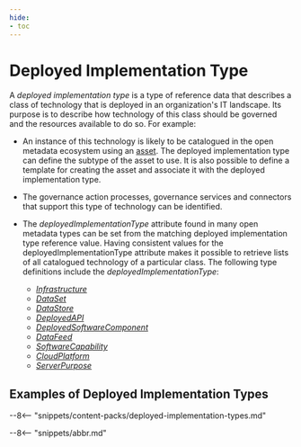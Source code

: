 ```yaml
---
hide:
- toc
---
```


<!-- SPDX-License-Identifier: CC-BY-4.0 -->
<!-- Copyright Contributors to the Egeria project. -->

# Deployed Implementation Type

A *deployed implementation type* is a type of reference data that describes a class of technology that is deployed in an organization's IT landscape.  Its purpose is to describe how technology of this class should be governed and the resources available to do so.  For example:

* An instance of this technology is likely to be catalogued in the open metadata ecosystem using an [asset](/concepts/asset).  The deployed implementation type can define the subtype of the asset to use.  It is also possible to define a template for creating the asset and associate it with the deployed implementation type.
* The governance action processes, governance services and connectors that support this type of technology can be identified.
* The *deployedImplementationType* attribute found in many open metadata types can be set from the matching deployed implementation type reference value.  Having consistent values for the deployedImplementationType attribute makes it possible to retrieve lists of all catalogued technology of a particular class.  The following type definitions include the *deployedImplementationType*:

    * [*Infrastructure*](/types/0/0010-Base-Model)
    * [*DataSet*](/types/0/0010-Base-Model)
    * [*DataStore*](/types/2/0210-Data-Stores)
    * [*DeployedAPI*](/types/2/0212-Deployed-APIs)
    * [*DeployedSoftwareComponent*](/types/2/0215-Software-Components)
    * [*DataFeed*](/types/2/0223-Events-and-Logs)
    * [*SoftwareCapability*](/types/0/0042-Software-Capabilities)
    * [*CloudPlatform*](/types/0/0090-Cloud-Platforms-and-Services)
    * [*ServerPurpose*](/types/0/0041-Server-Purpose)

## Examples of Deployed Implementation Types

--8<-- "snippets/content-packs/deployed-implementation-types.md"

--8<-- "snippets/abbr.md"
